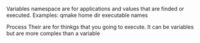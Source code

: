 Variables namespace are for applications and values that are finded or executed.
Examples:
qmake
home dir
executable names


Process
Their are for thinkgs that you going to execute. It can be variables but are more complex than a variable